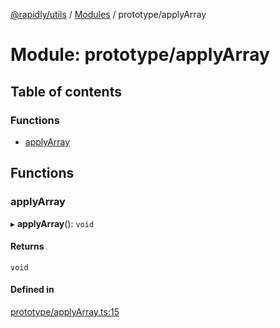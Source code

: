 [@rapidly/utils](../README.md) / [Modules](../modules.md) / prototype/applyArray

# Module: prototype/applyArray

## Table of contents

### Functions

- [applyArray](prototype_applyArray.md#applyarray)

## Functions

### applyArray

▸ **applyArray**(): `void`

#### Returns

`void`

#### Defined in

[prototype/applyArray.ts:15](https://github.com/canguser/rapidly-utils/blob/4eb51b4/main/prototype/applyArray.ts#L15)
